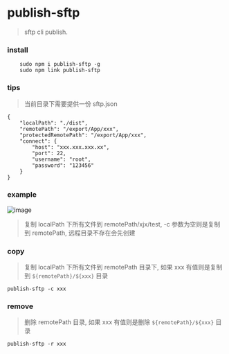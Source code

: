 # publish-sftp
> sftp cli publish.

### install
```
    sudo npm i publish-sftp -g
    sudo npm link publish-sftp
```

### tips
> 当前目录下需要提供一份 sftp.json
```
{
    "localPath": "./dist",
    "remotePath": "/export/App/xxx",
    "protectedRemotePath": "/export/App/xxx",
    "connect": {
        "host": "xxx.xxx.xxx.xx",
        "port": 22,
        "username": "root",
        "password": "123456"
    }
}
```

### example
![image](https://user-gold-cdn.xitu.io/2018/10/18/16687b0ddcd3a2a4?w=828&h=234&f=jpeg&s=48490)
> 复制 localPath 下所有文件到 remotePath/xjx/test, -c 参数为空则是复制到 remotePath, 远程目录不存在会先创建

### copy
> 复制 localPath 下所有文件到 remotePath 目录下, 如果 xxx 有值则是复制到 `${remotePath}/${xxx}` 目录
```
publish-sftp -c xxx
```

### remove
> 删除 remotePath 目录, 如果 xxx 有值则是删除 `${remotePath}/${xxx}` 目录
```
publish-sftp -r xxx
```